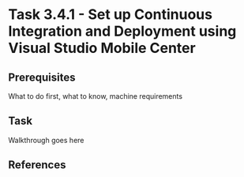 # Task 3.4.1 - Set up Continuous Integration and Deployment using Visual Studio Mobile Center

## Prerequisites 

What to do first, what to know, machine requirements

## Task 

Walkthrough goes here

## References

